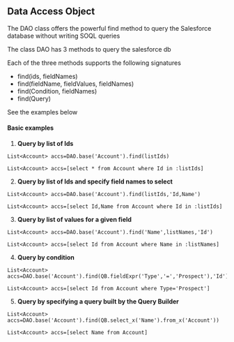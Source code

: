 ## Data Access Object

The DAO class offers the powerful find method to query the Salesforce database without writing SOQL queries 

The class DAO has 3 methods to query the salesforce db


Each of the three methods supports the following signatures 

* find(ids, fieldNames)
* find(fieldName, fieldValues, fieldNames)
* find(Condition, fieldNames) 
* find(Query)

See the examples below

#### Basic examples

1. **Query by list of Ids**

  ```apex
  List<Account> accs=DAO.base('Account').find(listIds)
  ```


  ```apex
  List<Account> accs=[select * from Account where Id in :listIds]
  ```
  
2. **Query by list of Ids and specify field names to select**

  ```apex
  List<Account> accs=DAO.base('Account').find(listIds,'Id,Name')
  ```


  ```apex
  List<Account> accs=[select Id,Name from Account where Id in :listIds]
  ```
  
3. **Query by list of values for a given field**
  
  ```apex
  List<Account> accs=DAO.base('Account').find('Name',listNames,'Id')
  ```


  ```apex
  List<Account> accs=[select Id from Account where Name in :listNames]
  ```
  
4. **Query by condition**
  
  ```apex
  List<Account> accs=DAO.base('Account').find(QB.fieldExpr('Type','=','Prospect'),'Id')
  ```


  ```apex
  List<Account> accs=[select Id from Account where Type='Prospect']
  ```

5. **Query by specifying a query built by the Query Builder**
  
  ```apex
  List<Account> accs=DAO.base('Account').find(QB.select_x('Name').from_x('Account'))
  ```


  ```apex
  List<Account> accs=[select Name from Account]
  ```
